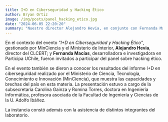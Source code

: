 ```yaml
---
title: I+D en Ciberseguridad y Hacking Ético
author: Bryan Ortiz
image: /img/posts/panel_hacking_etico.jpg
date: "2024-06-05 22:20:20"
summary: "Nuestro director Alejandro Hevia, en conjunto con Fernanda Macías, desarrolladora e investigadora de Participa UChile, formaron parte del panel sobre hacking ético realizado por el Ministerio de Ciencia y Tecnología en conjunto con el Ministerio de Interior. Al evento asistieron además varios integrantes del CLCERT."
---
```

En el contexto del evento *"I+D en Ciberseguridad y Hacking Ético"*, gestionado por MinCiencia y el Ministerio de Interior, **Alejandro Hevia**, director del CLCERT; y **Fernanda Macías**, desarrolladora e investigadora en Participa UChile, fueron invitados a participar del panel sobre hacking ético.

En el evento también se dieron a conocer los resultados del informe I+D en ciberseguridad realizado por el Ministerio de Ciencia, Tecnología, Conocimiento e Innovación (MinCiencia), que muestra las capacidades y brechas del país en esta materia. La presentación estuvo a cargo de la subsecretaria Carolina Gainza y Romina Torres, doctora en Ingeniería Informática, profesora asociada de la Facultad de Ingeniería y Ciencias de la U. Adolfo Ibáñez.

La instancia constó además con la asistencia de distintos integrantes del laboratorio.

